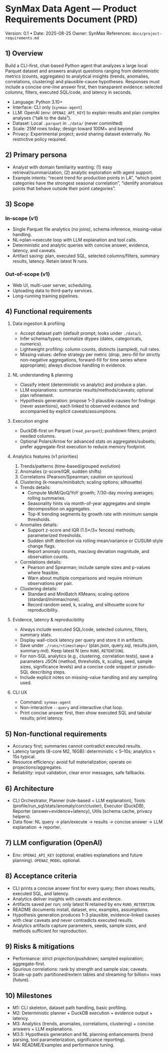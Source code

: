 # SynMax Data Agent — Product Requirements Document (PRD)

Version: 0.1 • Date: 2025-08-25
Owner: SynMax
References: `docs/project-requirements.md`

## 1) Overview
Build a CLI-first, chat-based Python agent that analyzes a large local Parquet dataset and answers analyst questions ranging from deterministic metrics (counts, aggregates) to analytical insights (trends, anomalies, correlations, clustering) and plausible-cause hypotheses. Responses must include a concise one-line answer first, then transparent evidence: selected columns, filters, executed SQL/code, and latency in seconds.

- Language: Python 3.10+
- Interface: CLI only (`synmax-agent`)
- LLM: OpenAI (env: `OPENAI_API_KEY`) to explain results and plan complex analyses (“talk to the data”).
- Dataset: Local `.parquet` in `./data/` (never committed)
- Scale: 25M rows today; design toward 100M+ and beyond
- Privacy: Experimental project; avoid sharing dataset externally. No restrictive policy required.

## 2) Primary persona
- Analyst with domain familiarity wanting: (1) easy retrieval/summarization, (2) analytic exploration with agent support.
- Example intents: “recent trend for production points in LA”, “which point categories have the strongest seasonal correlation”, “identify anomalous points that behave outside their point categories”.

## 3) Scope
### In-scope (v1)
- Single Parquet file analytics (no joins), schema inference, missing-value handling.
- NL→plan→execute loop with LLM explanation and tool calls.
- Deterministic and analytic queries with concise answer, evidence, latency, and caveats.
- Artifact saving: plan, executed SQL, selected columns/filters, summary results, latency. Retain latest N runs.

### Out-of-scope (v1)
- Web UI, multi-user server, scheduling.
- Uploading data to third-party services.
- Long-running training pipelines.

## 4) Functional requirements
1. Data ingestion & profiling
   - Accept dataset path (default prompt; looks under `./data/`).
   - Infer schema/types; normalize dtypes (dates, categoricals, numerics).
   - Lightweight profiling: column counts, distincts (sampled), null rates.
   - Missing values: define strategy per metric (drop, zero-fill for strictly non-negative aggregations, forward-fill for time series where appropriate); always disclose handling in evidence.

2. NL understanding & planning
   - Classify intent (deterministic vs analytic) and produce a plan.
   - LLM explanations: summarize results/methods/caveats; optional plan refinement.
   - Hypothesis generation: propose 1–3 plausible causes for findings (never assertions), each linked to observed evidence and accompanied by explicit caveats/assumptions.

3. Execution engine
   - DuckDB-first on Parquet (`read_parquet`); pushdown filters; project needed columns.
   - Optional Polars/Arrow for advanced stats on aggregates/subsets; prefer aggregate-first execution to reduce memory footprint.

4. Analytics features (v1 priorities)
   1) Trends/patterns (time-based/grouped evolution)
   2) Anomalies (z-score/IQR, sudden shifts)
   3) Correlations (Pearson/Spearman; caution on spurious)
   4) Clustering (k-means/minibatch; scaling options; silhouette)
   - Trends details:
     - Compute MoM/QoQ/YoY growth; 7/30-day moving averages; rolling summaries.
     - Seasonality hints via month-of-year aggregates and simple decomposition on aggregates.
     - Top-K trending segments by growth rate with minimum sample thresholds.
   - Anomalies details:
     - Support z-score and IQR (1.5×/3× fences) methods; parameterized thresholds.
     - Sudden shift detection via rolling mean/variance or CUSUM-style change flags.
     - Report anomaly counts, max/avg deviation magnitude, and observation counts.
   - Correlations details:
     - Pearson and Spearman; include sample sizes and p-values where feasible.
     - Warn about multiple comparisons and require minimum observations per pair.
   - Clustering details:
     - Standard and MiniBatch KMeans; scaling options (standard/minmax/none).
     - Record random seed, k, scaling, and silhouette score for reproducibility.

5. Evidence, latency & reproducibility
   - Always include executed SQL/code, selected columns, filters, summary stats.
   - Display wall-clock latency per query and store it in artifacts.
   - Save under `./runs/<timestamp>/` (plan.json, query.sql, results.json, summary.md). Keep latest N (env `RUNS_RETENTION`).
   - For non-SQL analytics (e.g., clustering, correlation tests), save a parameters JSON (method, thresholds, k, scaling, seed, sample sizes, significance levels) and a concise code snippet or pseudo-SQL describing steps.
   - Include explicit notes on missing-value handling and any sampling used.

6. CLI UX
   - Command: `synmax-agent`
   - Non-interactive `--query` and interactive chat loop.
   - Print concise answer first, then show executed SQL and tabular results; print latency.

## 5) Non-functional requirements
- Accuracy first; summaries cannot contradict executed results.
- Latency targets (8-core M2, 16GB): deterministic < 5–10s; analytics < 15s typical.
- Resource efficiency: avoid full materialization; operate on projections/aggregates.
- Reliability: input validation, clear error messages, safe fallbacks.

## 6) Architecture
- CLI Orchestrator, Planner (rule-based + LLM explanation), Tools (profile/run_sql/stats/anomaly/corr/cluster), Executor (DuckDB), Reporter (answer+evidence+latency), Utils (schema cache, privacy helpers).
- Data flow: NL query → plan/execute → results → concise answer → LLM explanation → reporter.

## 7) LLM configuration (OpenAI)
- Env: `OPENAI_API_KEY` (optional; enables explanations and future planning). `OPENAI_MODEL` optional.

## 8) Acceptance criteria
- CLI prints a concise answer first for every query; then shows results, executed SQL, and latency.
- Analytics deliver insights with caveats and evidence.
- Artifacts saved per run; only latest N retained by env `RUNS_RETENTION`.
- README documents install, dataset, env, examples, assumptions.
 - Hypothesis generation produces 1–3 plausible, evidence-linked causes with clear caveats and never contradicts executed results.
 - Analytics artifacts capture parameters, seeds, sample sizes, and methods sufficient for reproduction.

## 9) Risks & mitigations
- Performance: strict projection/pushdown; sampled exploration; aggregate-first.
- Spurious correlations: rank by strength and sample size; caveats.
- Scale-up path: partitioned/extern tables and streaming for billion+ rows (future).

## 10) Milestones
- M1: CLI skeleton, dataset path handling, basic profiling.
- M2: Deterministic planner + DuckDB execution + evidence output + latency.
- M3: Analytics (trends, anomalies, correlations, clustering) + concise answers + LLM explanations.
- M3.5: Hypothesis generation and NL planning enhancements (trend parsing, tool parameterization, significance reporting).
- M4: README/Examples and performance tuning.
